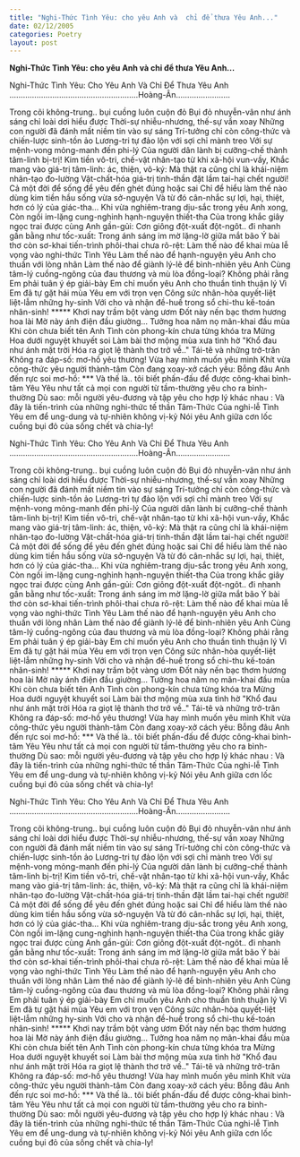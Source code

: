 ```yaml
---
title: "Nghi-Thức Tình Yêu: cho yêu Anh và  chỉ để thưa Yêu Anh..."
date: 02/12/2005
categories: Poetry
layout: post
---
```


**Nghi-Thức Tình Yêu: cho yêu Anh và  chỉ để thưa Yêu Anh...**

Nghi-Thức Tình Yêu: Cho Yêu Anh Và Chỉ Để Thưa Yêu Anh
.........................................................Hoàng-Ân........................

Trong cõi không-trung.. bụi cuồng luôn cuộn đỏ
Bụi đỏ nhuyễn-vân như ánh sáng chỉ loài dơi hiểu được
Thời-sự nhiễu-nhương, thế-sự vần xoay
Những con người đã đánh mất niềm tin vào sự sáng
Trí-tưởng chỉ còn công-thức và chiến-lược sinh-tồn ảo
Lương-tri tự đảo lộn với sợi chỉ mành treo
Với sự mệnh-vong mỏng-manh đến phi-lý
Của người dân lành bị cưỡng-chế thành tâm-linh bị-trị!
Kim tiền vô-tri, chế-vật nhân-tạo từ khi xã-hội vun-vầy,
Khắc mang vào giá-trị tâm-linh: ác, thiện, vô-ký:
Mà thật ra cũng chỉ là khái-niệm nhân-tạo đo-lường
Vật-chất-hóa giá-trị tinh-thần đặt lầm tai-hại chết người!
Cả một đời để sống để yêu đến ghét đúng hoặc sai
Chỉ để hiểu làm thế nào dùng kim tiền hầu sống vừa sở-nguyện
Và từ đó cân-nhắc sự lợi, hại, thiệt, hơn có lý của giác-tha...
Khi vừa nghiêm-trang dịu-sắc trong yêu Anh xong,
Còn ngồi im-lặng cung-nghinh hạnh-nguyện thiết-tha
Của trong khắc giây ngọc trai được cùng Anh gần-gủi:
Cơn giông đột-xuất đột-ngôt.. đi nhanh gần bằng như tốc-xuất:
Trong ánh sáng im mờ lặng-lờ giữa mắt bão
Ý bài thơ còn sơ-khai tiến-trình phôi-thai chưa rõ-rệt:
Làm thế nào để khai mùa lễ vọng vào nghi-thức Tình Yêu
Làm thế nào để hạnh-nguyện yêu Anh cho thuần với lòng nhân
Làm thế nào để giành lý-lẽ để bình-nhiên yêu Anh
Cùng tâm-lý cuồng-ngông của đau thương và mù lòa đồng-loại?
Không phải rằng Em phải tuân ý ép giải-bày
Em chỉ muốn yêu Anh cho thuần tình thuận lý
Vì Em đã tự gặt hái mùa Yêu em với trọn vẹn
Công sức nhân-hòa quyết-liệt liệt-lẫm những hy-sinh
Với cho và nhận đề-huề trong sổ chi-thu kế-toán nhân-sinh!
    *****
Khơi nay trầm bột vàng ươm
Đốt này nến bạc thơm hương hoa lài
Mờ này ánh điện đầu giường...
Tưởng hoa năm nọ mãn-khai đầu mùa
Khi còn chưa biết tên Anh
Tình còn phong-kín chưa từng khóa tra
Mừng Hoa dưới nguyệt khuyết soi
Làm bài thơ mộng mùa xưa tình hờ
"Khổ đau như ánh mặt trời
Hóa ra giọt lệ thành thơ trở về.."
Tái-tê và những trở-trăn
Không ra đáp-số: mơ-hồ yêu thương!
Vừa hay mình muốn yêu mình
Khít vừa công-thức yêu người thành-tâm
Còn đang xoay-xở cách yêu:
Bỗng đâu Anh đến rực soi mơ-hồ:
       ***
Và thế là.. tôi biết phấn-đấu để được công-khai bình-tâm Yêu
Yêu như tất cả mọi con người từ tầm-thường yêu cho ra bình-thường
Dù sao: mỗi người yêu-đương và tập yêu cho hợp lý khác nhau
: Và đây là tiến-trình của những nghi-thức tế thần Tâm-Thức
Của nghi-lễ Tình Yêu em để ung-dung và tự-nhiên không vị-kỷ
Nói yêu Anh giữa cơn lốc cuồng bụi đỏ của sống chết và chia-ly!

Nghi-Thức Tình Yêu: Cho Yêu Anh Và Chỉ Để Thưa Yêu Anh
.........................................................Hoàng-Ân........................

Trong cõi không-trung.. bụi cuồng luôn cuộn đỏ
Bụi đỏ nhuyễn-vân như ánh sáng chỉ loài dơi hiểu được
Thời-sự nhiễu-nhương, thế-sự vần xoay
Những con người đã đánh mất niềm tin vào sự sáng
Trí-tưởng chỉ còn công-thức và chiến-lược sinh-tồn ảo
Lương-tri tự đảo lộn với sợi chỉ mành treo
Với sự mệnh-vong mỏng-manh đến phi-lý
Của người dân lành bị cưỡng-chế thành tâm-linh bị-trị!
Kim tiền vô-tri, chế-vật nhân-tạo từ khi xã-hội vun-vầy,
Khắc mang vào giá-trị tâm-linh: ác, thiện, vô-ký:
Mà thật ra cũng chỉ là khái-niệm nhân-tạo đo-lường
Vật-chất-hóa giá-trị tinh-thần đặt lầm tai-hại chết người!
Cả một đời để sống để yêu đến ghét đúng hoặc sai
Chỉ để hiểu làm thế nào dùng kim tiền hầu sống vừa sở-nguyện
Và từ đó cân-nhắc sự lợi, hại, thiệt, hơn có lý của giác-tha...
Khi vừa nghiêm-trang dịu-sắc trong yêu Anh xong,
Còn ngồi im-lặng cung-nghinh hạnh-nguyện thiết-tha
Của trong khắc giây ngọc trai được cùng Anh gần-gủi:
Cơn giông đột-xuất đột-ngôt.. đi nhanh gần bằng như tốc-xuất:
Trong ánh sáng im mờ lặng-lờ giữa mắt bão
Ý bài thơ còn sơ-khai tiến-trình phôi-thai chưa rõ-rệt:
Làm thế nào để khai mùa lễ vọng vào nghi-thức Tình Yêu
Làm thế nào để hạnh-nguyện yêu Anh cho thuần với lòng nhân
Làm thế nào để giành lý-lẽ để bình-nhiên yêu Anh
Cùng tâm-lý cuồng-ngông của đau thương và mù lòa đồng-loại?
Không phải rằng Em phải tuân ý ép giải-bày
Em chỉ muốn yêu Anh cho thuần tình thuận lý
Vì Em đã tự gặt hái mùa Yêu em với trọn vẹn
Công sức nhân-hòa quyết-liệt liệt-lẫm những hy-sinh
Với cho và nhận đề-huề trong sổ chi-thu kế-toán nhân-sinh!
    *****
Khơi nay trầm bột vàng ươm
Đốt này nến bạc thơm hương hoa lài
Mờ này ánh điện đầu giường...
Tưởng hoa năm nọ mãn-khai đầu mùa
Khi còn chưa biết tên Anh
Tình còn phong-kín chưa từng khóa tra
Mừng Hoa dưới nguyệt khuyết soi
Làm bài thơ mộng mùa xưa tình hờ
"Khổ đau như ánh mặt trời
Hóa ra giọt lệ thành thơ trở về.."
Tái-tê và những trở-trăn
Không ra đáp-số: mơ-hồ yêu thương!
Vừa hay mình muốn yêu mình
Khít vừa công-thức yêu người thành-tâm
Còn đang xoay-xở cách yêu:
Bỗng đâu Anh đến rực soi mơ-hồ:
       ***
Và thế là.. tôi biết phấn-đấu để được công-khai bình-tâm Yêu
Yêu như tất cả mọi con người từ tầm-thường yêu cho ra bình-thường
Dù sao: mỗi người yêu-đương và tập yêu cho hợp lý khác nhau
: Và đây là tiến-trình của những nghi-thức tế thần Tâm-Thức
Của nghi-lễ Tình Yêu em để ung-dung và tự-nhiên không vị-kỷ
Nói yêu Anh giữa cơn lốc cuồng bụi đỏ của sống chết và chia-ly!

Nghi-Thức Tình Yêu: Cho Yêu Anh Và Chỉ Để Thưa Yêu Anh
.........................................................Hoàng-Ân........................

Trong cõi không-trung.. bụi cuồng luôn cuộn đỏ
Bụi đỏ nhuyễn-vân như ánh sáng chỉ loài dơi hiểu được
Thời-sự nhiễu-nhương, thế-sự vần xoay
Những con người đã đánh mất niềm tin vào sự sáng
Trí-tưởng chỉ còn công-thức và chiến-lược sinh-tồn ảo
Lương-tri tự đảo lộn với sợi chỉ mành treo
Với sự mệnh-vong mỏng-manh đến phi-lý
Của người dân lành bị cưỡng-chế thành tâm-linh bị-trị!
Kim tiền vô-tri, chế-vật nhân-tạo từ khi xã-hội vun-vầy,
Khắc mang vào giá-trị tâm-linh: ác, thiện, vô-ký:
Mà thật ra cũng chỉ là khái-niệm nhân-tạo đo-lường
Vật-chất-hóa giá-trị tinh-thần đặt lầm tai-hại chết người!
Cả một đời để sống để yêu đến ghét đúng hoặc sai
Chỉ để hiểu làm thế nào dùng kim tiền hầu sống vừa sở-nguyện
Và từ đó cân-nhắc sự lợi, hại, thiệt, hơn có lý của giác-tha...
Khi vừa nghiêm-trang dịu-sắc trong yêu Anh xong,
Còn ngồi im-lặng cung-nghinh hạnh-nguyện thiết-tha
Của trong khắc giây ngọc trai được cùng Anh gần-gủi:
Cơn giông đột-xuất đột-ngôt.. đi nhanh gần bằng như tốc-xuất:
Trong ánh sáng im mờ lặng-lờ giữa mắt bão
Ý bài thơ còn sơ-khai tiến-trình phôi-thai chưa rõ-rệt:
Làm thế nào để khai mùa lễ vọng vào nghi-thức Tình Yêu
Làm thế nào để hạnh-nguyện yêu Anh cho thuần với lòng nhân
Làm thế nào để giành lý-lẽ để bình-nhiên yêu Anh
Cùng tâm-lý cuồng-ngông của đau thương và mù lòa đồng-loại?
Không phải rằng Em phải tuân ý ép giải-bày
Em chỉ muốn yêu Anh cho thuần tình thuận lý
Vì Em đã tự gặt hái mùa Yêu em với trọn vẹn
Công sức nhân-hòa quyết-liệt liệt-lẫm những hy-sinh
Với cho và nhận đề-huề trong sổ chi-thu kế-toán nhân-sinh!
    *****
Khơi nay trầm bột vàng ươm
Đốt này nến bạc thơm hương hoa lài
Mờ này ánh điện đầu giường...
Tưởng hoa năm nọ mãn-khai đầu mùa
Khi còn chưa biết tên Anh
Tình còn phong-kín chưa từng khóa tra
Mừng Hoa dưới nguyệt khuyết soi
Làm bài thơ mộng mùa xưa tình hờ
"Khổ đau như ánh mặt trời
Hóa ra giọt lệ thành thơ trở về.."
Tái-tê và những trở-trăn
Không ra đáp-số: mơ-hồ yêu thương!
Vừa hay mình muốn yêu mình
Khít vừa công-thức yêu người thành-tâm
Còn đang xoay-xở cách yêu:
Bỗng đâu Anh đến rực soi mơ-hồ:
       ***
Và thế là.. tôi biết phấn-đấu để được công-khai bình-tâm Yêu
Yêu như tất cả mọi con người từ tầm-thường yêu cho ra bình-thường
Dù sao: mỗi người yêu-đương và tập yêu cho hợp lý khác nhau
: Và đây là tiến-trình của những nghi-thức tế thần Tâm-Thức
Của nghi-lễ Tình Yêu em để ung-dung và tự-nhiên không vị-kỷ
Nói yêu Anh giữa cơn lốc cuồng bụi đỏ của sống chết và chia-ly!
